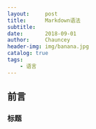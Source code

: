 ```yaml
---
layout:     post   				    
title:      Markdown语法				
subtitle:   
date:       2018-09-01 				
author:     Chauncey 						
header-img: img/banana.jpg 	
catalog: true 						
tags:							
    - 语言
---
```


## 前言

### 标题
